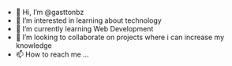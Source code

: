 - 👋 Hi, I’m @gasttonbz
- 👀 I’m interested in learning about technology
- 🌱 I’m currently learning Web Development
- 💞️ I’m looking to collaborate on projects where i can increase my knowledge
- 📫 How to reach me ...

<!---
gasttonbz/gasttonbz is a ✨ special ✨ repository because its `README.md` (this file) appears on your GitHub profile.
You can click the Preview link to take a look at your changes.
--->
